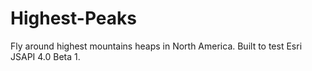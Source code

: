 # Highest-Peaks
Fly around highest mountains heaps in North America.  Built to test Esri JSAPI 4.0 Beta 1.
